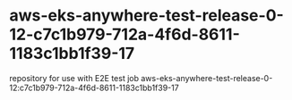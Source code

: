# aws-eks-anywhere-test-release-0-12-c7c1b979-712a-4f6d-8611-1183c1bb1f39-17
repository for use with E2E test job aws-eks-anywhere-test-release-0-12:c7c1b979-712a-4f6d-8611-1183c1bb1f39-17
